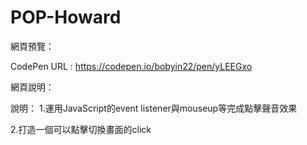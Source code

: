 # POP-Howard
網頁預覽：

CodePen URL : https://codepen.io/bobyin22/pen/yLEEGxo

網頁說明：

說明：
1.運用JavaScript的event listener與mouseup等完成點擊聲音效果

2.打造一個可以點擊切換畫面的click
